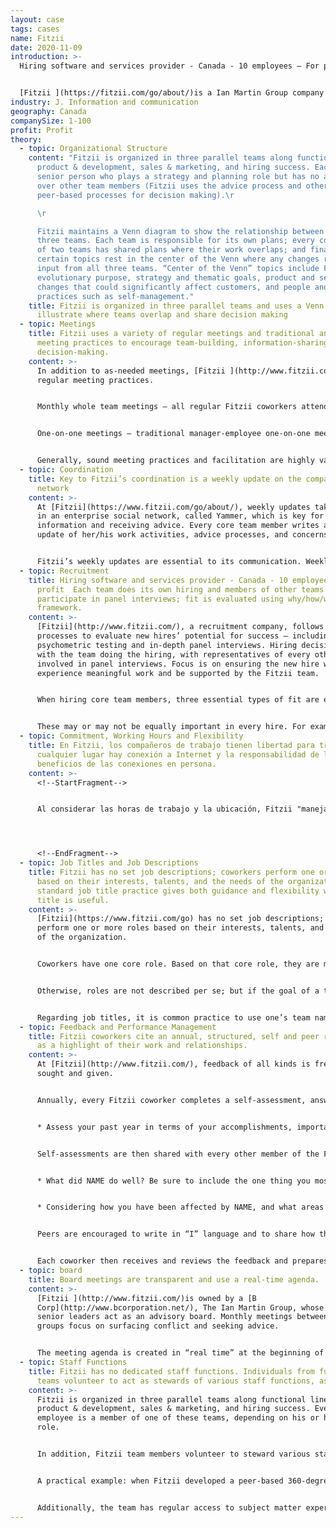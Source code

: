 ```yaml
---
layout: case
tags: cases
name: Fitzii
date: 2020-11-09
introduction: >-
  Hiring software and services provider - Canada - 10 employees – For profit


  [Fitzii ](https://fitzii.com/go/about/)is a Ian Martin Group company (hiring support)
industry: J. Information and communication
geography: Canada
companySize: 1-100
profit: Profit
theory:
  - topic: Organizational Structure
    content: "Fitzii is organized in three parallel teams along functional lines –
      product & development, sales & marketing, and hiring success. Each has a
      senior person who plays a strategy and planning role but has no authority
      over other team members (Fitzii uses the advice process and other
      peer-based processes for decision making).\r

      \r

      Fitzii maintains a Venn diagram to show the relationship between its
      three teams. Each team is responsible for its own plans; every combination
      of two teams has shared plans where their work overlaps; and finally,
      certain topics rest in the center of the Venn where any changes require
      input from all three teams. “Center of the Venn” topics include Fitzii’s
      evolutionary purpose, strategy and thematic goals, product and service
      changes that could significantly affect customers, and people and culture
      practices such as self-management."
    title: Fitzii is organized in three parallel teams and uses a Venn diagram to
      illustrate where teams overlap and share decision making
  - topic: Meetings
    title: Fitzii uses a variety of regular meetings and traditional and innovative
      meeting practices to encourage team-building, information-sharing, and
      decision-making.
    content: >-
      In addition to as-needed meetings, [Fitzii ](http://www.fitzii.com/)uses
      regular meeting practices.


      Monthly whole team meetings – all regular Fitzii coworkers attend a monthly meeting that alternates between its two offices. For a team who work from two locations and often telework, this ensures one predictable occasion to meet together face-to-face. The agenda regularly includes wholeness activities such as a getting-to-know one coworker activity, as well as financial review to increase the financial awareness of every team member and promote ownership thinking. Other topics are added, to a shared document (no one person controls the agenda), by anyone who wants the whole team’s input on any topic.


      One-on-one meetings – traditional manager-employee one-on-one meetings have been replaced with rotating one-on-one meetings between random pairings of individuals. These meetings, called “Teal Dates”, serve to strengthen bonds, increase understanding of other roles, and provide a predictable first point of contact for the advice process. Each Teal Date pairing lasts three months.


      Generally, sound meeting practices and facilitation are highly valued, ex. De Bono techniques, task-based learning techniques, and the company’s own Doozy of a Question (DOAQ) meeting style are examples.
  - topic: Coordination
    title: Key to Fitzii’s coordination is a weekly update on the company’s social
      network
    content: >-
      At [Fitzii](https://www.fitzii.com/go/about/), weekly updates take place
      in an enterprise social network, called Yammer, which is key for sharing
      information and receiving advice. Every core team member writes a weekly
      update of her/his work activities, advice processes, and concerns.


      Fitzii’s weekly updates are essential to its communication. Weekly updates ensure every team member has regular access to a wide variety of information about the business – everything from financial performance to customer concerns and the personal engagement of the individual – resulting in increased alignment and engagement of Fitzii team members. Fitzii’s ownership and advisory board are also members of the Yammer group, and they occasionally add comments of encouragement or raise difficult questions within the weekly updates or at advisory board meetings.
  - topic: Recruitment
    title: Hiring software and services provider - Canada - 10 employees – For
      profit  Each team does its own hiring and members of other teams
      participate in panel interviews; fit is evaluated using why/how/what
      framework.
    content: >-
      [Fitzii](http://www.fitzii.com/), a recruitment company, follows rigorous
      processes to evaluate new hires’ potential for success – including
      psychometric testing and in-depth panel interviews. Hiring decisions rest
      with the team doing the hiring, with representatives of every other team
      involved in panel interviews. Focus is on ensuring the new hire will
      experience meaningful work and be supported by the Fitzii team.


      When hiring core team members, three essential types of fit are evaluated: • Why – alignment with Fitzii’s evolutionary purpose is evaluated in conversation during preliminary and panel interviews; there is a strong desire to find roles for people with clear purpose alignment • How – an individual’s behavioural traits, evaluated by psychometric testing within the Fitzii software • What – knowledge, skills, abilities related to the main role(s) the new hire will play, evaluated by the relevant functional team


      These may or may not be equally important in every hire. For example, hiring a programmer requires a high level of knowledge, skill, and ability (what) whereas hiring a senior person who will set strategy requires a high level of purpose alignment (why).
  - topic: Commitment, Working Hours and Flexibility
    title: En Fitzii, los compañeros de trabajo tienen libertad para trabajar en
      cualquier lugar hay conexión a Internet y la responsabilidad de lograr los
      beneficios de las conexiones en persona.
    content: >-
      <!--StartFragment-->


      Al considerar las horas de trabajo y la ubicación, Fitzii "maneja una polaridad" entre libertad y responsabilidad. Los compañeros de trabajo pueden trabajar en cualquier lugar donde haya conexión a Internet (libertad). La flexibilidad es altamente apreciada por las personas que son productivas trabajando desde casa o tienen necesidades ocasionales, por ejemplo. Un compañero de trabajo pasó una semana trabajando en Miami para visitar a un pariente enfermo. En la práctica, los compañeros de trabajo trabajan principalmente en dos oficinas - una en Oakville, Ontario y la otra en Toronto, Ontario. En un esfuerzo por pasar tiempo juntos en persona - el CEO a menudo se le escucha decir "no se puede construir la comunidad a menos que pierdan tiempo juntos" - los compañeros de trabajo hacen todo lo posible para trabajar desde Oakville los martes y de Toronto los jueves. Las reuniones mensuales en persona del equipo giran entre las dos localizaciones; Un retiro anual del equipo en persona proporciona una interacción estructurada y no estructurada de calidad.




      <!--EndFragment-->
  - topic: Job Titles and Job Descriptions
    title: Fitzii has no set job descriptions; coworkers perform one or more roles
      based on their interests, talents, and the needs of the organization. A
      standard job title practice gives both guidance and flexibility when a
      title is useful.
    content: >-
      [Fitzii](https://www.fitzii.com/go) has no set job descriptions; coworkers
      perform one or more roles based on their interests, talents, and the needs
      of the organization.


      Coworkers have one core role. Based on that core role, they are members of one of three functional teams – product & development, sales & marketing, and hiring success. Coworkers also have other roles not related to their core role. For convenience, simple lists of these roles exist in the company social network. They are as simple as “Hiring practice - Luz” so that it’s easy to identify the person currently playing a role.


      Otherwise, roles are not described per se; but if the goal of a traditional job description is to make clear what each person should be doing, the equivalent source of guidance is each team’s goals and plans document, which makes clear the current priorities of that team. In that sense, a coworker’s job description is to make progress on Fitzii’s purpose, specifically by achieving the goals and plans her functional team has committed to.


      Regarding job titles, it is common practice to use one’s team name as a title. For example – introducing oneself as “Carla from hiring success” or signing an email: Carla, Hiring Success, Fitzii. At the same time, in situations when it is more practical to use a conventional title, each person has freedom to do so. For example, it might be practical for a member of the sales & marketing team to identify himself as Fitzii’s marketing manager when addressing marketing services vendors. There is either enough peer pressure or good sense to avoid fancier ego-driven titles!
  - topic: Feedback and Performance Management
    title: Fitzii coworkers cite an annual, structured, self and peer review process
      as a highlight of their work and relationships.
    content: >-
      At [Fitzii](http://www.fitzii.com/), feedback of all kinds is frequently
      sought and given.


      Annually, every Fitzii coworker completes a self-assessment, answering these two questions (in an online performance management tool):


      * Assess your past year in terms of your accomplishments, important learning, and even mistakes that led to growth. Then tell us what areas of your performance you'd particularly like to get feedback about.


      Self-assessments are then shared with every other member of the Fitzii team, who review the content before responding with answers to these two questions:


      * What did NAME do well? Be sure to include the one thing you most value about working with NAME.


      * Considering how you have been affected by NAME, and what areas she's interested in hearing about, what is the feedback you would like to give that could best help her grow or improve?


      Peers are encouraged to write in “I” language and to share how they have been inspired, touch, hurt, etc. by the other person’s contributions. Feedback is not presented as objective truth. No numerical ratings or rankings are used.


      Each coworker then receives and reviews the feedback and prepares to attend a whole-team discussion in which every person shares new insights from the feedback process, as well as actions he or she wishes to take in response.
  - topic: board
    title: Board meetings are transparent and use a real-time agenda.
    content: >-
      [Fitzii ](http://www.fitzii.com/)is owned by a [B
      Corp](http://www.bcorporation.net/), The Ian Martin Group, whose CEO and
      senior leaders act as an advisory board. Monthly meetings between the two
      groups focus on surfacing conflict and seeking advice.


      The meeting agenda is created in “real time” at the beginning of every meeting. This reduces bureaucracy and any politicking for topics that may not interest the whole group, or have urgency. Each team head and board member shares four items: what s/he is a) focused on, b) excited about, c) concerned about, and d) tasks that need immediate attention. Urgent topics, and those of broad interest, are discussed, and others deferred. Meeting notes are accessible to all Fitzii team members.
  - topic: Staff Functions
    title: Fitzii has no dedicated staff functions. Individuals from functional
      teams volunteer to act as stewards of various staff functions, as needed.
    content: >-
      Fitzii is organized in three parallel teams along functional lines –
      product & development, sales & marketing, and hiring success. Every Fitzii
      employee is a member of one of these teams, depending on his or her core
      role.


      In addition, Fitzii team members volunteer to steward various staff roles such as finances, purchasing, and human resources. The individual steward accumulates expertise and moves decisions, actions, and projects forward. These allocations are based on individual interest and the team’s overall needs.


      A practical example: when Fitzii developed a peer-based 360-degree feedback process, various team members were interested in contributing. Initially, development of the new feedback process lagged as no one was clearly responsible for moving it forward. When the team noticed this, one coworker from the product & development team took the role of steward of the feedback process. He collected advice and opinions from other interested coworkers, proposed a process based on their advice, and took over practical implementation of the new practice. In that sense, the role is less about authority over a particular staff function and more about serving the team’s practical needs.


      Additionally, the team has regular access to subject matter experts from its parent company, the [Ian Martin Group,](http://ianmartin.com/) as well as external experts, such as legal counsel.
---
```

